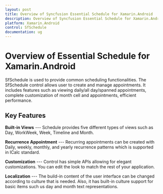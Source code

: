 ```yaml
---
layout: post
title: Overview of Syncfusion Essential Schedule for Xamarin.Android 
description: Overview of Syncfusion Essential Schedule for Xamarin.Android platform and explain about key features for Xamarin.Android platform.
platform: Xamarin.Android
control: SfSchedule
documentation: ug
---
```


# Overview of Essential Schedule for Xamarin.Android 

SfSchedule is used to provide common scheduling functionalities. The SfSchedule control allows user to create and manage appointments. It includes features such as viewing daily/all day/spanned appointments, complete customization of month cell and appointments, efficient performance.

## Key Features

**Built-in Views** --- Schedule provides five different types of views such as Day, WorkWeek, Week, Timeline and Month.

**Recurrence Appointment** --- Recurring appointments can be created with Daily, weekly, monthly, and yearly recurrence patterns which is supported in ICalc standard. 

**Customization** --- Control has simple APIs allowing for elegant customizations. You can edit the look to match the rest of your application. 

**Localization** --- The build-in content of the user interface can be changed according to culture that is needed. Also, it has built-in culture support for basic items such us day and month text representations.
